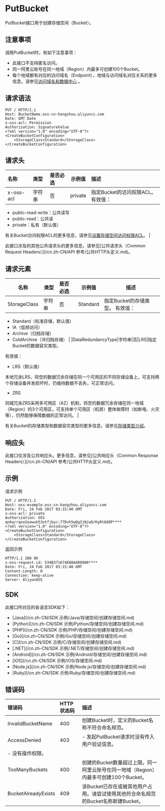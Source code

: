 # PutBucket

PutBucket接口用于创建存储空间（Bucket）。

## 注意事项

调用PutBucket时，有如下注意事项：

-   此接口不支持匿名访问。
-   同一阿里云账号在同一地域（Region）内最多可创建100个Bucket。
-   每个地域都有对应的访问域名（Endpoint），地域与访问域名对应关系的更多信息，请参见[访问域名和数据中心](/cn.zh-CN/开发指南/访问域名（Endpoint）/访问域名和数据中心.md) 。

## 请求语法

```
PUT / HTTP/1.1
Host: BucketName.oss-cn-hangzhou.aliyuncs.com
Date: GMT Date
x-oss-acl: Permission
Authorization: SignatureValue
<?xml version="1.0" encoding="UTF-8"?>
<CreateBucketConfiguration>
    <StorageClass>Standard</StorageClass>
</CreateBucketConfiguration>
```

## 请求头

|名称|类型|是否必选|示例值|描述|
|:-|:-|:---|---|:-|
|x-oss-acl|字符串|否|private|指定Bucket的访问权限ACL。 有效值：

-   public-read-write：公共读写
-   public-read：公共读
-   private：私有（默认值）

有关Bucket访问权限ACL的更多信息，请参见[设置存储空间访问权限ACL](/cn.zh-CN/开发指南/存储空间（Bucket）/设置存储空间读写权限（ACL）.md)。 |

此接口涉及的其他公共请求头的更多信息，请参见[公共请求头（Common Request Headers）](/cn.zh-CN/API 参考/公共HTTP头定义.md)。

## 请求元素

|名称|类型|是否必选|示例值|描述|
|--|--|:---|---|--|
|StorageClass|字符串|否|Standard|指定Bucket的存储类型。 有效值：

-   Standard（标准存储，默认值）
-   IA（低频访问）
-   Archive（归档存储）
-   ColdArchive（冷归档存储） |
|DataRedundancyType|字符串|否|LRS|指定Bucket的数据容灾类型。

有效值：

-   LRS（默认值）

本地冗余LRS，将您的数据冗余存储在同一个可用区的不同存储设备上，可支持两个存储设备并发损坏时，仍维持数据不丢失，可正常访问。

-   ZRS

同城冗余ZRS采用多可用区（AZ）机制，将您的数据冗余存储在同一地域（Region）的3个可用区。可支持单个可用区（机房）整体故障时（如断电、火灾等），仍然能够保障数据的正常访问。 |

有关Bucket的存储类型和数据容灾类型的更多信息，请参见[存储类型介绍](/cn.zh-CN/开发指南/存储类型/存储类型介绍.md)。

## 响应头

此接口仅涉及公共响应头。更多信息，请参见[公共响应头（Common Response Headers）](/cn.zh-CN/API 参考/公共HTTP头定义.md)。

## 示例

请求示例

```
PUT / HTTP/1.1
Host: oss-example.oss-cn-hangzhou.aliyuncs.com
Date: Fri, 24 Feb 2017 03:15:40 GMT
x-oss-acl: private
Authorization: OSS qn6qrrqxo2oawuk53otfjbyc:77Dvh5wQgIjWjwO/KyRt8dOP****
<?xml version="1.0" encoding="UTF-8"?>
<CreateBucketConfiguration>
    <StorageClass>Standard</StorageClass>
</CreateBucketConfiguration>
```

返回示例

```
HTTP/1.1 200 OK
x-oss-request-id: 534B371674E88A4D8906****
Date: Fri, 24 Feb 2017 03:15:40 GMT
Content-Length: 0
Connection: keep-alive
Server: AliyunOSS
```

## SDK

此接口所对应的各语言SDK如下：

-   [Java](/cn.zh-CN/SDK 示例/Java/存储空间/创建存储空间.md)
-   [Python](/cn.zh-CN/SDK 示例/Python/存储空间/创建存储空间.md)
-   [PHP](/cn.zh-CN/SDK 示例/PHP/存储空间/创建存储空间.md)
-   [Go](/cn.zh-CN/SDK 示例/Go/存储空间/创建存储空间.md)
-   [C](/cn.zh-CN/SDK 示例/C/存储空间/创建存储空间.md)
-   [.NET](/cn.zh-CN/SDK 示例/.NET/存储空间/创建存储空间.md)
-   [Android](/cn.zh-CN/SDK 示例/Android/存储空间/创建存储空间.md)
-   [iOS](/cn.zh-CN/SDK 示例/iOS/存储空间.md)
-   [Node.js](/cn.zh-CN/SDK 示例/Node.js/存储空间/创建存储空间.md)
-   [Ruby](/cn.zh-CN/SDK 示例/Ruby/存储空间/创建存储空间.md)

## 错误码

|错误码|HTTP状态码|描述|
|:--|:------|:-|
|InvalidBucketName|400|创建Bucket时，定义的Bucket名称不符合命名规范。|
|AccessDenied|403|-   发起PutBucket请求时没有传入用户验证信息。
-   没有操作权限。 |
|TooManyBuckets|400|创建的Bucket数量超过上限。同一阿里云账号在同一地域（Region）内最多可创建100个Bucket。|
|BucketAlreadyExists|409|该Bucket已存在或被其他用户占用。请尝试使用其他符合命名规范的Bucket名称新建Bucket。|


